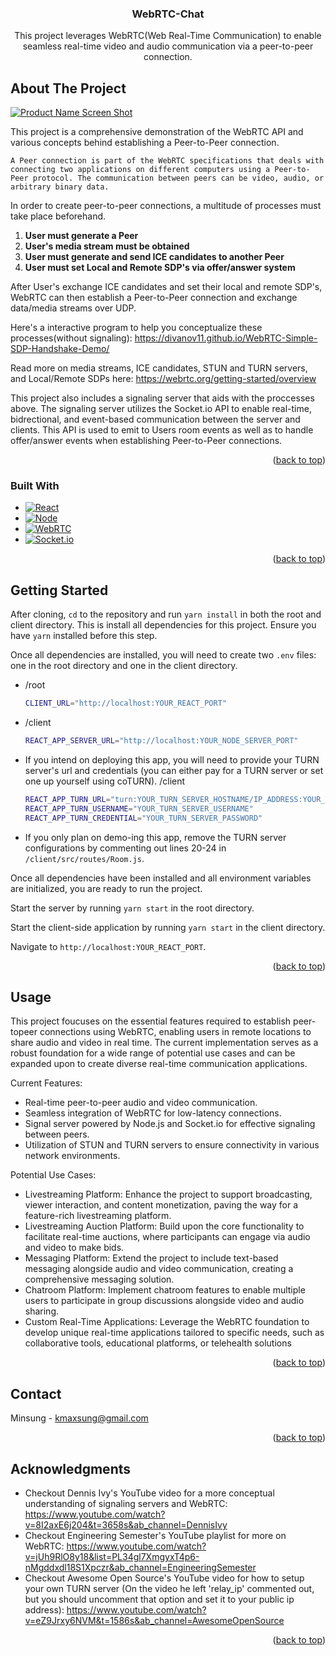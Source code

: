 <div align="center">
<h3 align="center">WebRTC-Chat</h3>

  <p align="center">
    This project leverages WebRTC(Web Real-Time Communication) to enable seamless real-time video and audio communication via a peer-to-peer connection. 
    <br />
  </p>
</div>

<!-- ABOUT THE PROJECT -->
## About The Project

[![Product Name Screen Shot][product-screenshot]](https://example.com)

This project is a comprehensive demonstration of the WebRTC API and various concepts behind establishing a Peer-to-Peer connection.

`A Peer connection is part of the WebRTC specifications that deals with connecting two applications on different computers using a Peer-to-Peer protocol.
The communication between peers can be video, audio, or arbitrary binary data.`

In order to create peer-to-peer connections, a multitude of processes must take place beforehand.

1. <strong>User must generate a Peer</strong> 
2. <strong>User's media stream must be obtained</strong>
3. <strong>User must generate and send ICE candidates to another Peer</strong>
4. <strong>User must set Local and Remote SDP's via offer/answer system</strong>

After User's exchange ICE candidates and set their local and remote SDP's, WebRTC can then establish a Peer-to-Peer connection and exchange data/media streams over UDP.

Here's a interactive program to help you conceptualize these processes(without signaling): https://divanov11.github.io/WebRTC-Simple-SDP-Handshake-Demo/

Read more on media streams, ICE candidates, STUN and TURN servers, and Local/Remote SDPs here: https://webrtc.org/getting-started/overview

This project also includes a signaling server that aids with the proccesses above. The signaling server utilizes the Socket.io API to enable real-time, bidrectional, and event-based communication between the server and clients. 
This API is used to emit to Users room events as well as to handle offer/answer events when establishing Peer-to-Peer connections. 

<p align="right">(<a href="#readme-top">back to top</a>)</p>



### Built With

* [![React][React.js]][React-url]
* [![Node][Node.js]][Node-url]
* [![WebRTC]][WebRTC-url]
* [![Socket.io]][Socket.io-url]

<p align="right">(<a href="#readme-top">back to top</a>)</p>



<!-- GETTING STARTED -->
## Getting Started

After cloning, `cd` to the repository and run `yarn install` in both the root and client directory. This is install all dependencies for this project. Ensure you have `yarn` installed before this step.

Once all dependencies are installed, you will need to create two `.env` files: one in the root directory and one in the client directory.
* /root
  ```sh
  CLIENT_URL="http://localhost:YOUR_REACT_PORT"
  ```
* /client
  ```sh
  REACT_APP_SERVER_URL="http://localhost:YOUR_NODE_SERVER_PORT"
  ```
* If you intend on deploying this app, you will need to provide your TURN server's url and credentials (you can either pay for a TURN server or set one up yourself using coTURN). /client
  ```sh
  REACT_APP_TURN_URL="turn:YOUR_TURN_SERVER_HOSTNAME/IP_ADDRESS:YOUR_TURN_SERVER_PORT"
  REACT_APP_TURN_USERNAME="YOUR_TURN_SERVER_USERNAME"
  REACT_APP_TURN_CREDENTIAL="YOUR_TURN_SERVER_PASSWORD"
  ```
* If you only plan on demo-ing this app, remove the TURN server configurations by commenting out lines 20-24 in `/client/src/routes/Room.js`.
  
Once all dependencies have been installed and all environment variables are initialized, you are ready to run the project.

Start the server by running `yarn start` in the root directory.

Start the client-side application by running `yarn start` in the client directory. 

Navigate to `http://localhost:YOUR_REACT_PORT`.

<p align="right">(<a href="#readme-top">back to top</a>)</p>



<!-- USAGE EXAMPLES -->
## Usage

This project foucuses on the essential features required to establish peer-topeer connections using WebRTC, enabling users in remote locations to share audio and video in real time.
The current implementation serves as a robust foundation for a wide range of potential use cases and can be expanded upon to create diverse real-time communication applications.

Current Features:
* Real-time peer-to-peer audio and video communication.
* Seamless integration of WebRTC for low-latency connections.
* Signal server powered by Node.js and Socket.io for effective signaling between peers.
* Utilization of STUN and TURN servers to ensure connectivity in various network environments.

Potential Use Cases:
* Livestreaming Platform: Enhance the project to support broadcasting, viewer interaction, and content monetization, paving the way for a feature-rich livestreaming platform.
* Livestreaming Auction Platform: Build upon the core functionality to facilitate real-time auctions, where participants can engage via audio and video to make bids.
* Messaging Platform: Extend the project to include text-based messaging alongside audio and video communication, creating a comprehensive messaging solution.
* Chatroom Platform: Implement chatroom features to enable multiple users to participate in group discussions alongside video and audio sharing.
* Custom Real-Time Applications: Leverage the WebRTC foundation to develop unique real-time applications tailored to specific needs, such as collaborative tools, educational platforms, or telehealth solutions


<p align="right">(<a href="#readme-top">back to top</a>)</p>

<!-- CONTACT -->
## Contact

Minsung - kmaxsung@gmail.com

<p align="right">(<a href="#readme-top">back to top</a>)</p>



<!-- ACKNOWLEDGMENTS -->
## Acknowledgments

* Checkout Dennis Ivy's YouTube video for a more conceptual understanding of signaling servers and WebRTC: https://www.youtube.com/watch?v=8I2axE6j204&t=3658s&ab_channel=DennisIvy
* Checkout Engineering Semester's YouTube playlist for more on WebRTC: https://www.youtube.com/watch?v=jUh9RlO8y18&list=PL34gl7XmgyxT4p6-nMgddxdl18S1Xpczr&ab_channel=EngineeringSemester
* Checkout Awesome Open Source's YouTube video for how to setup your own TURN server (On the video he left 'relay_ip' commented out, but you should uncomment that option and set it to your public ip address): https://www.youtube.com/watch?v=eZ9Jrxy6NVM&t=1586s&ab_channel=AwesomeOpenSource


<p align="right">(<a href="#readme-top">back to top</a>)</p>



<!-- MARKDOWN LINKS & IMAGES -->
[product-screenshot]: img/webrtc.png
[React.js]: https://img.shields.io/badge/React-20232A?style=for-the-badge&logo=react&logoColor=61DAFB
[React-url]: https://reactjs.org/
[Node.js]: https://img.shields.io/badge/Node.js-43853D?style=for-the-badge&logo=node.js&logoColor=white
[Node-url]: https://nodejs.org/en
[Socket.io]: https://img.shields.io/badge/Socket.io-black?style=for-the-badge&logo=socket.io&badgeColor=010101
[Socket.io-url]: https://socket.io/
[WebRTC]: https://img.shields.io/badge/WebRTC-333?logo=webrtc&logoColor=fff&style=for-the-badge
[WebRTC-url]: https://webrtc.org/

